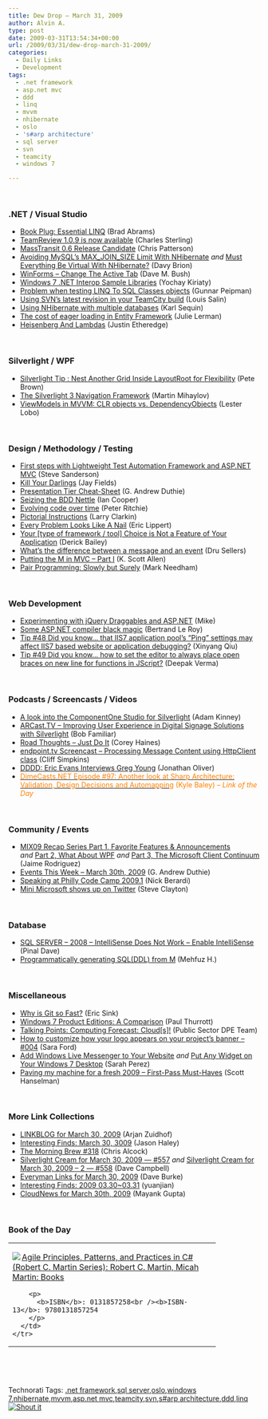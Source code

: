 ```yaml
---
title: Dew Drop – March 31, 2009
author: Alvin A.
type: post
date: 2009-03-31T13:54:34+00:00
url: /2009/03/31/dew-drop-march-31-2009/
categories:
  - Daily Links
  - Development
tags:
  - .net framework
  - asp.net mvc
  - ddd
  - linq
  - mvvm
  - nhibernate
  - oslo
  - 's#arp architecture'
  - sql server
  - svn
  - teamcity
  - windows 7

---
```

&#160;

### .NET / Visual Studio

  * [Book Plug: Essential LINQ][1] (Brad Abrams)
  * [TeamReview 1.0.9 is now available][2] (Charles Sterling)
  * [MassTransit 0.6 Release Candidate][3] (Chris Patterson)
  * [Avoiding MySQL’s MAX\_JOIN\_SIZE Limit With NHibernate][4] _and_&#160;[Must Everything Be Virtual With NHibernate?][5] (Davy Brion)
  * [WinForms &#8211; Change The Active Tab][6] (Dave M. Bush)
  * [Windows 7 .NET Interop Sample Libraries][7] (Yochay Kiriaty)
  * [Problem when testing LINQ To SQL Classes objects][8] (Gunnar Peipman)
  * [Using SVN&#8217;s latest revision in your TeamCity build][9] (Louis Salin)
  * [Using NHibernate with multiple databases][10] (Karl Sequin)
  * [The cost of eager loading in Entity Framework][11] (Julie Lerman)
  * [Heisenberg And Lambdas][12] (Justin Etheredge)

&#160;

### Silverlight / WPF

  * [Silverlight Tip : Nest Another Grid Inside LayoutRoot for Flexibility][13] (Pete Brown)
  * [The Silverlight 3 Navigation Framework][14] (Martin Mihaylov)
  * [ViewModels in MVVM: CLR objects vs. DependencyObjects][15] (Lester Lobo)

&#160;

### Design / Methodology / Testing

  * [First steps with Lightweight Test Automation Framework and ASP.NET MVC][16] (Steve Sanderson)
  * [Kill Your Darlings][17] (Jay Fields)
  * [Presentation Tier Cheat-Sheet][18] (G. Andrew Duthie)
  * [Seizing the BDD Nettle][19] (Ian Cooper)
  * [Evolving code over time][20] (Peter Ritchie)
  * [Pictorial Instructions][21] (Larry Clarkin)
  * [Every Problem Looks Like A Nail][22] (Eric Lippert)
  * [Your [type of framework / tool] Choice is Not a Feature of Your Application][23] (Derick Bailey)
  * [What&#8217;s the difference between a message and an event][24] (Dru Sellers)
  * [Putting the M in MVC – Part I][25] (K. Scott Allen)
  * [Pair Programming: Slowly but Surely][26] (Mark Needham)

&#160;

### Web Development

  * [Experimenting with jQuery Draggables and ASP.NET][27] (Mike)
  * [Some ASP.NET compiler black magic][28] (Bertrand Le Roy)
  * [Tip #48 Did you know… that IIS7 application pool’s “Ping” settings may affect IIS7 based website or application debugging?][29] (Xinyang Qiu)
  * [Tip #49 Did you know… how to set the editor to always place open braces on new line for functions in JScript?][30] (Deepak Verma)

&#160;

### Podcasts / Screencasts / Videos

  * [A look into the ComponentOne Studio for Silverlight][31] (Adam Kinney)
  * [ARCast.TV &#8211; Improving User Experience in Digital Signage Solutions with Silverlight][32] (Bob Familiar)
  * [Road Thoughts &#8211; Just Do It][33] (Corey Haines)
  * [endpoint.tv Screencast &#8211; Processing Message Content using HttpClient class][34] (Cliff Simpkins)
  * [DDDD: Eric Evans Interviews Greg Young][35] (Jonathan Oliver)
  * [<font color="#ff8000">DimeCasts.NET Episode #97: Another look at Sharp Architecture: Validation, Design Decisions and Automapping</font>][36] <font color="#ff8000">(Kyle Baley) <em>– Link of the Day</em></font>

&#160;

### Community / Events

  * [MIX09 Recap Series Part 1, Favorite Features & Announcements][37] _and_&#160;[Part 2, What About WPF][38] _and_&#160;[Part 3, The Microsoft Client Continuum][39] (Jaime Rodriguez)
  * [Events This Week – March 30th, 2009][40] (G. Andrew Duthie)
  * [Speaking at Philly Code Camp 2009.1][41] (Nick Berardi)
  * [Mini Microsoft shows up on Twitter][42] (Steve Clayton)

&#160;

### Database

  * [SQL SERVER &#8211; 2008 &#8211; IntelliSense Does Not Work &#8211; Enable IntelliSense][43] (Pinal Dave)
  * [Programmatically generating SQL(DDL) from M][44] (Mehfuz H.)

&#160;

### Miscellaneous

  * [Why is Git so Fast?][45] (Eric Sink)
  * [Windows 7 Product Editions: A Comparison][46] (Paul Thurrott)
  * [Talking Points: Computing Forecast: Cloud[s]!][47] (Public Sector DPE Team)
  * [How to customize how your logo appears on your project’s banner &#8211; #004][48] (Sara Ford)
  * [Add Windows Live Messenger to Your Website][49] _and_&#160;[Put Any Widget on Your Windows 7 Desktop][50] (Sarah Perez)
  * [Paving my machine for a fresh 2009 &#8211; First-Pass Must-Haves][51] (Scott Hanselman)

&#160;

### More Link Collections

  * [LINKBLOG for March 30, 2009][52] (Arjan Zuidhof)
  * [Interesting Finds: March 30, 3009][53] (Jason Haley)
  * [The Morning Brew #318][54] (Chris Alcock)
  * [Silverlight Cream for March 30, 2009 &#8212; #557][55] _and_&#160;[Silverlight Cream for March 30, 2009 &#8211; 2 &#8212; #558][56] (Dave Campbell)
  * [Everyman Links for March 30, 2009][57] (Dave Burke)
  * [Interesting Finds: 2009 03.30~03.31][58] (yuanjian)
  * [CloudNews for March 30th, 2009][59] (Mayank Gupta)

&#160;

### Book of the Day

<div style="padding-bottom: 0px; margin: 0px; padding-left: 0px; padding-right: 0px; display: inline; float: none; padding-top: 0px" id="scid:7dc1bd33-94bd-46fd-a20b-0131235bcd47:fef02ad2-c79e-46ab-bcc5-a49c7c007904" class="wlWriterSmartContent">
  <table cellspacing="0" cellpadding="2" width="400" border="0" unselectable="on">
    <tr>
      <td valign="top" width="400">
        <p>
          <a title="Agile Principles, Patterns, and Practices in C# (Robert C. Martin Series): Robert C. Martin, Micah Martin: Books" href="http://www.amazon.com/exec/obidos/ASIN/0131857258/alvinashcraft-20"><img data-recalc-dims="1" decoding="async" src="https://i0.wp.com/images.amazon.com/images/P/0131857258.01.MZZZZZZZ.jpg?w=660" border="0" align="left" style="float:left" />Agile Principles, Patterns, and Practices in C# (Robert C. Martin Series): Robert C. Martin, Micah Martin: Books</a>
        </p>
        
        <p>
          <b>ISBN</b>: 0131857258<br /><b>ISBN-13</b>: 9780131857254
        </p>
      </td>
    </tr>
  </table>
</div>

&#160;

<div style="padding-bottom: 0px; margin: 0px; padding-left: 0px; padding-right: 0px; display: inline; float: none; padding-top: 0px" id="scid:C16BAC14-9A3D-4c50-9394-FBFEF7A93539:b4930d80-4273-4e4b-9d76-64dfe7569ec6" class="wlWriterSmartContent">
  <!--dotnetkickit-->
</div>

&#160;

<div style="padding-bottom: 0px; margin: 0px; padding-left: 0px; padding-right: 0px; display: inline; float: none; padding-top: 0px" id="scid:0767317B-992E-4b12-91E0-4F059A8CECA8:2f5c2623-a9b3-4b6d-a655-ef945181eff3" class="wlWriterSmartContent">
  Technorati Tags: <a href="http://technorati.com/tags/.net+framework" rel="tag">.net framework</a>,<a href="http://technorati.com/tags/sql+server" rel="tag">sql server</a>,<a href="http://technorati.com/tags/oslo" rel="tag">oslo</a>,<a href="http://technorati.com/tags/windows+7" rel="tag">windows 7</a>,<a href="http://technorati.com/tags/nhibernate" rel="tag">nhibernate</a>,<a href="http://technorati.com/tags/mvvm" rel="tag">mvvm</a>,<a href="http://technorati.com/tags/asp.net+mvc" rel="tag">asp.net mvc</a>,<a href="http://technorati.com/tags/teamcity" rel="tag">teamcity</a>,<a href="http://technorati.com/tags/svn" rel="tag">svn</a>,<a href="http://technorati.com/tags/s%23arp+architecture" rel="tag">s#arp architecture</a>,<a href="http://technorati.com/tags/ddd" rel="tag">ddd</a>,<a href="http://technorati.com/tags/linq" rel="tag">linq</a>
</div>

<div class="wlWriterHeaderFooter" style="margin:0px; padding:0px 0px 0px 0px;">
  <div class="shoutIt">
    <a rev="vote-for" href="http://dotnetshoutout.com/Submit?url=http%3a%2f%2fwww.alvinashcraft.com%2f2009%2f03%2f31%2fdew-drop-march-31-2009%2f&title=Dew+Drop+-+March+31%2c+2009"><img decoding="async" alt="Shout it" src="http://dotnetshoutout.com/image.axd?url=https://morningdew-bpc6g3a0fgaxdxcu.eastus2-01.azurewebsites.net/2009/03/31/dew-drop-march-31-2009/" style="border:0px" /></a>
  </div>
</div>

 [1]: http://blogs.msdn.com/brada/archive/2009/03/30/book-plug-essential-linq.aspx
 [2]: http://blogs.msdn.com/charles_sterling/archive/2009/03/30/teamreview-1-0-9-is-now-available.aspx
 [3]: http://feedproxy.google.com/~r/LosTechies/~3/kALmEBF0BSI/masstransit-0-6-release-candidate.aspx
 [4]: http://feedproxy.google.com/~r/davybrion/~3/Z9fb0yxpyvk/
 [5]: http://feedproxy.google.com/~r/davybrion/~3/oyiUamXrAkU/
 [6]: http://blog.dmbcllc.com/2009/03/30/winforms-change-the-active-tab/
 [7]: http://windowsteamblog.com/blogs/developers/archive/2009/03/30/windows-7-net-interop-sample-libraries.aspx
 [8]: http://feedproxy.google.com/~r/gunnarpeipman/~3/ld96k34gTXg/problem-when-testing-linq-to-sql-classes-objects.aspx
 [9]: http://feedproxy.google.com/~r/LosTechies/~3/gSFkBnUvpvM/using-svn-s-latest-revision-in-your-teamcity-build.aspx
 [10]: http://codebetter.com/blogs/karlseguin/archive/2009/03/30/using-nhibernate-with-multiple-databases.aspx
 [11]: http://www.thedatafarm.com/blog/2009/03/30/TheCostOfEagerLoadingInEntityFramework.aspx
 [12]: http://www.codethinked.com/post.aspx?id=0ea125da-a810-4fc7-9d9c-2fecc37f8cd9
 [13]: http://feedproxy.google.com/~r/PeteBrown/~3/59W8nEgC4BE/Silverlight-Tip-_3A00_-Nest-Another-Grid-Inside-LayoutRoot-for-Flexibility.aspx
 [14]: http://feedproxy.google.com/~r/silverlightshow/~3/YfrN2SOfnqk/The-Silverlight-3-Navigation-Framework.aspx
 [15]: http://blogs.msdn.com/llobo/archive/2009/03/30/viewmodels-in-mvvm-clr-objects-vs-dependencyobjects.aspx
 [16]: http://blog.codeville.net/2009/03/27/first-steps-with-lightweight-test-automation-framework/
 [17]: http://feedproxy.google.com/~r/jayfields/mjKQ/~3/iasGuVtydUE/kill-your-darlings.html
 [18]: http://blogs.msdn.com/gduthie/archive/2009/03/30/presentation-tier-cheat-sheet.aspx
 [19]: http://codebetter.com/blogs/ian_cooper/archive/2009/03/31/seizing-the-bdd-nettle.aspx
 [20]: http://feedproxy.google.com/~r/PeterRitchiesMvpBlog/~3/fM20FbGdTbQ/evolving-code-over-time.aspx
 [21]: http://feedproxy.google.com/~r/LarryClarkin/~3/zRXX2XC5Dkc/PictorialInstructions.aspx
 [22]: http://blogs.msdn.com/ericlippert/archive/2009/03/30/every-problem-looks-like-a-nail.aspx
 [23]: http://feedproxy.google.com/~r/LosTechies/~3/bcWUV-uk2hc/your-type-of-framework-tool-choice-is-not-a-feature-of-your-application.aspx
 [24]: http://codebetter.com/blogs/dru.sellers/archive/2009/03/30/what-s-the-difference-between-a-message-and-an-event.aspx
 [25]: http://odetocode.com/Blogs/scott/archive/2009/03/30/12714.aspx
 [26]: http://www.markhneedham.com/blog/2009/03/31/pair-programming-slowly-but-surely/
 [27]: http://www.mikesdotnetting.com/Article.aspx?ArticleID=100
 [28]: http://weblogs.asp.net/bleroy/archive/2009/03/30/some-asp-net-compiler-black-magic.aspx
 [29]: http://blogs.msdn.com/webdevelopertips/archive/2009/03/30/tip-48-did-you-know-that-iis7-application-pool-s-ping-settings-may-affect-iis7-based-website-or-application-debugging.aspx
 [30]: http://blogs.msdn.com/webdevelopertips/archive/2009/03/30/tip-49-did-you-know-how-to-set-the-editor-to-always-place-open-braces-on-new-line-for-functions-in-jscript.aspx
 [31]: http://channel9.msdn.com/shows/Continuum/ComponentOne-Studio-for-Silverlight/
 [32]: http://feedproxy.google.com/~r/msdn/bobfamiliar/~3/y0fs75i4Sp0/arcast-tv-improving-user-experience-in-digital-signage-solutions-with-silverlight.aspx
 [33]: http://programmingtour.blogspot.com/2009/03/road-thoughts-just-do-it.html
 [34]: http://channel9.msdn.com/shows/Endpoint/endpointtv-Screencast-Processing-Message-Content-using-HttpClient-class/
 [35]: http://jonathan-oliver.blogspot.com/2009/03/dddd-eric-evans-interviews-greg-young.html
 [36]: http://feedproxy.google.com/~r/Dimecastsnet--InformAndEducateIn10MinutesOrLess/~3/s3DUvaiXjBs/97
 [37]: http://blogs.msdn.com/jaimer/archive/2009/03/29/my-mix09-recap-series-part-1.aspx
 [38]: http://blogs.msdn.com/jaimer/archive/2009/03/30/mix09-recap-series-part2.aspx
 [39]: http://blogs.msdn.com/jaimer/archive/2009/03/30/mix09-recap-series-part3.aspx
 [40]: http://blogs.msdn.com/gduthie/archive/2009/03/30/events-this-week-march-30th-2009.aspx
 [41]: http://feedproxy.google.com/~r/coderjournal/~3/rcDv48p0CEg/
 [42]: http://blogs.msdn.com/stevecla01/archive/2009/03/31/mini-microsoft-shows-up-on-twitter.aspx
 [43]: http://blog.sqlauthority.com/2009/03/31/sql-server-2008-intellisense-does-not-work-enable-intellisense/
 [44]: http://feedproxy.google.com/~r/burncsharp/~3/L9xllO5FMM4/programmatically-generating-sql-ddl-from-m.aspx
 [45]: http://software.ericsink.com/entries/why_is_git_fast.html
 [46]: http://www.winsupersite.com/win7/win7_skus_compare.asp
 [47]: http://blogs.msdn.com/publicsector/archive/2009/03/30/talking-points-computing-forecast-cloud-s.aspx
 [48]: http://blogs.msdn.com/saraford/archive/2009/03/30/how-to-customize-how-your-logo-appears-on-your-project-s-banner-004.aspx
 [49]: http://on10.net/blogs/sarahintampa/Add-Windows-Live-Messenger-to-Your-Website/
 [50]: http://on10.net/blogs/sarahintampa/Put-Any-Widget-on-Your-Windows-7-Desktop/
 [51]: http://feedproxy.google.com/~r/ScottHanselman/~3/dNN-I2UEWNs/PavingMyMachineForAFresh2009FirstPassMustHaves.aspx
 [52]: http://feedproxy.google.com/~r/ArjansWorld/~3/gZ-26YE0xGo/
 [53]: http://jasonhaley.com/blog/post.aspx?id=8b2c993a-7d73-405e-83df-ee18c07ec38f
 [54]: http://feedproxy.google.com/~r/ReflectivePerspective/~3/cmEppOCSOrU/
 [55]: http://geekswithblogs.net/WynApseTechnicalMusings/archive/2009/03/30/130526.aspx
 [56]: http://geekswithblogs.net/WynApseTechnicalMusings/archive/2009/03/30/130534.aspx
 [57]: http://feedproxy.google.com/~r/DaveBurke/~3/bOdsZGniarw/post.aspx
 [58]: http://weblogs.asp.net/yuanjian/archive/2009/03/30/interesting-finds-2009-03-30-03-31.aspx
 [59]: http://feedproxy.google.com/~r/CloudAve/~3/t7VXkpDJ9AQ/cloudnews-for-march-30th-2009
